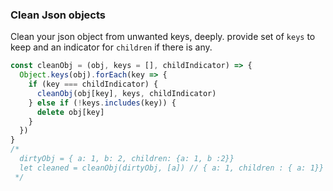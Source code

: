 ### Clean Json objects

Clean your json object from unwanted keys, deeply.
provide set of `keys` to keep and an indicator for `children` if there is any.

```js
const cleanObj = (obj, keys = [], childIndicator) => {
  Object.keys(obj).forEach(key => {
    if (key === childIndicator) {
      cleanObj(obj[key], keys, childIndicator)
    } else if (!keys.includes(key)) {
      delete obj[key]
    }
  })
}
/*
  dirtyObj = { a: 1, b: 2, children: {a: 1, b :2}}
  let cleaned = cleanObj(dirtyObj, [a]) // { a: 1, children : { a: 1}} 
 */
```
